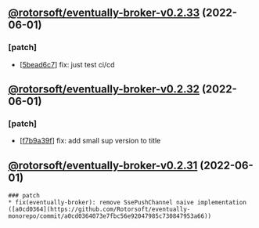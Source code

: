 ## [@rotorsoft/eventually-broker-v0.2.33](https://github.com/Rotorsoft/eventually-monorepo/compare/@rotorsoft/eventually-broker-v0.2.32...@rotorsoft/eventually-broker-v0.2.33) (2022-06-01)

### [patch]
* [[5bead6c7](https://github.com/Rotorsoft/eventually-monorepo/commit/5bead6c7f0663658196dbca2dcc7836621b766ee)] fix: just test ci/cd
## [@rotorsoft/eventually-broker-v0.2.32](https://github.com/Rotorsoft/eventually-monorepo/compare/@rotorsoft/eventually-broker-v0.2.31...@rotorsoft/eventually-broker-v0.2.32) (2022-06-01)

### [patch]
* [[f7b9a39f](https://github.com/Rotorsoft/eventually-monorepo/commit/f7b9a39f652a501de20199f949bf55cdbc197170)] fix: add small sup version to title
## [@rotorsoft/eventually-broker-v0.2.31](https://github.com/Rotorsoft/eventually-monorepo/compare/@rotorsoft/eventually-broker-v0.2.30...@rotorsoft/eventually-broker-v0.2.31) (2022-06-01)

    ### patch
    * fix(eventually-broker): remove SsePushChannel naive implementation ([a0cd0364](https://github.com/Rotorsoft/eventually-monorepo/commit/a0cd0364073e7fbc56e92047985c730847953a66))
